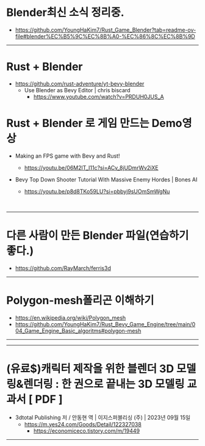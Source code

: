 # Blender최신 소식 정리중.
- https://github.com/YoungHaKim7/Rust_Game_Blender?tab=readme-ov-file#blender%EC%B5%9C%EC%8B%A0-%EC%86%8C%EC%8B%9D

<hr>

# Rust + Blender

- https://github.com/rust-adventure/yt-bevy-blender
  - Use Blender as Bevy Editor | chris biscard
    - https://www.youtube.com/watch?v=PRDUH0JUS_A 

# Rust + Blender 로 게임 만드는 Demo영상

- Making an FPS game with Bevy and Rust!
  - https://youtu.be/06M2lT_I11c?si=ACv_8jUDmrWv2iXE

- Bevy Top Down Shooter Tutorial With Massive Enemy Hordes | Bones AI
  - https://youtu.be/p8d8TKo59LU?si=pbbyj9sUOmSmWgNu

<br>

<hr>

# 다른 사람이 만든 Blender 파일(연습하기 좋다.)
- https://github.com/RayMarch/ferris3d

<hr>

# Polygon-mesh폴리곤 이해하기
- https://en.wikipedia.org/wiki/Polygon_mesh
- https://github.com/YoungHaKim7/Rust_Bevy_Game_Engine/tree/main/004_Game_Engine_Basic_algoritms#polygon-mesh

<hr>

<hr>

# (유료$)캐릭터 제작을 위한 블렌더 3D 모델링&렌더링 : 한 권으로 끝내는 3D 모델링 교과서 [  PDF  ]
- 3dtotal Publishing 저 / 안동현 역 | 이지스퍼블리싱 (주) | 2023년 09월 15일  
  - https://m.yes24.com/Goods/Detail/122327038
    - https://economiceco.tistory.com/m/19449

<hr>
